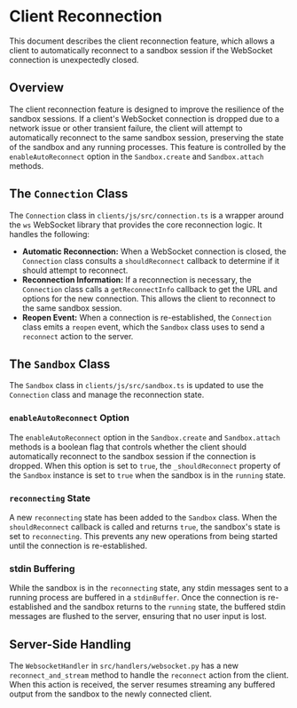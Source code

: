 # Client Reconnection

This document describes the client reconnection feature, which allows a client to automatically reconnect to a sandbox session if the WebSocket connection is unexpectedly closed.

## Overview

The client reconnection feature is designed to improve the resilience of the sandbox sessions. If a client's WebSocket connection is dropped due to a network issue or other transient failure, the client will attempt to automatically reconnect to the same sandbox session, preserving the state of the sandbox and any running processes. This feature is controlled by the `enableAutoReconnect` option in the `Sandbox.create` and `Sandbox.attach` methods.

## The `Connection` Class

The `Connection` class in `clients/js/src/connection.ts` is a wrapper around the `ws` WebSocket library that provides the core reconnection logic. It handles the following:

- **Automatic Reconnection:** When a WebSocket connection is closed, the `Connection` class consults a `shouldReconnect` callback to determine if it should attempt to reconnect.
- **Reconnection Information:** If a reconnection is necessary, the `Connection` class calls a `getReconnectInfo` callback to get the URL and options for the new connection. This allows the client to reconnect to the same sandbox session.
- **Reopen Event:** When a connection is re-established, the `Connection` class emits a `reopen` event, which the `Sandbox` class uses to send a `reconnect` action to the server.

## The `Sandbox` Class

The `Sandbox` class in `clients/js/src/sandbox.ts` is updated to use the `Connection` class and manage the reconnection state.

### `enableAutoReconnect` Option

The `enableAutoReconnect` option in the `Sandbox.create` and `Sandbox.attach` methods is a boolean flag that controls whether the client should automatically reconnect to the sandbox session if the connection is dropped. When this option is set to `true`, the `_shouldReconnect` property of the `Sandbox` instance is set to `true` when the sandbox is in the `running` state.

### `reconnecting` State

A new `reconnecting` state has been added to the `Sandbox` class. When the `shouldReconnect` callback is called and returns `true`, the sandbox's state is set to `reconnecting`. This prevents any new operations from being started until the connection is re-established.

### stdin Buffering

While the sandbox is in the `reconnecting` state, any stdin messages sent to a running process are buffered in a `stdinBuffer`. Once the connection is re-established and the sandbox returns to the `running` state, the buffered stdin messages are flushed to the server, ensuring that no user input is lost.

## Server-Side Handling

The `WebsocketHandler` in `src/handlers/websocket.py` has a new `reconnect_and_stream` method to handle the `reconnect` action from the client. When this action is received, the server resumes streaming any buffered output from the sandbox to the newly connected client.
